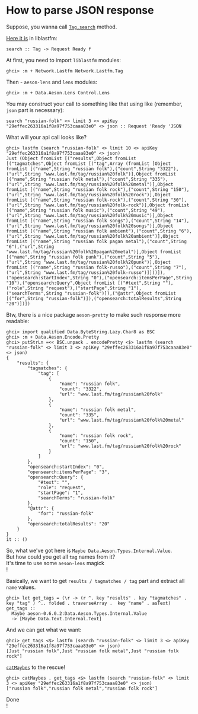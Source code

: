 # How to parse JSON response

Suppose, you wanna call [`Tag.search`](http://www.last.fm/api/show/tag.search) method.

[Here it is](http://budueba.com/liblastfm/Network-Lastfm-Tag.html#v:search) in liblastfm:

    search :: Tag -> Request Ready f

At first, you need to import `liblastfm` modules:

    ghci> :m + Network.Lastfm Network.Lastfm.Tag

Then - `aeson-lens` and `lens` modules:

    ghci> :m + Data.Aeson.Lens Control.Lens

You may construct your call to something like that using like (remember, `json` part is necessary):

    search "russian-folk" <> limit 3 <> apiKey "29effec263316a1f8a97f753caaa83e0" <> json :: Request 'Ready 'JSON

What will your api call looks like?

    ghci> lastfm (search "russian-folk" <> limit 10 <> apiKey "29effec263316a1f8a97f753caaa83e0" <> json)
    Just (Object fromList [("results",Object fromList [("tagmatches",Object fromList [("tag",Array (fromList [Object fromList [("name",String "russian folk"),("count",String "3322"),("url",String "www.last.fm/tag/russian%20folk")],Object fromList [("name",String "russian folk metal"),("count",String "335"),("url",String "www.last.fm/tag/russian%20folk%20metal")],Object fromList [("name",String "russian folk rock"),("count",String "150"),("url",String "www.last.fm/tag/russian%20folk%20rock")],Object fromList [("name",String "russian folk-rock"),("count",String "30"),("url",String "www.last.fm/tag/russian%20folk-rock")],Object fromList [("name",String "russian folk music"),("count",String "49"),("url",String "www.last.fm/tag/russian%20folk%20music")],Object fromList [("name",String "russian folk songs"),("count",String "14"),("url",String "www.last.fm/tag/russian%20folk%20songs")],Object fromList [("name",String "russian folk ambient"),("count",String "6"),("url",String "www.last.fm/tag/russian%20folk%20ambient")],Object fromList [("name",String "russian folk pagan metal"),("count",String "6"),("url",String "www.last.fm/tag/russian%20folk%20pagan%20metal")],Object fromList [("name",String "russian folk punk"),("count",String "5"),("url",String "www.last.fm/tag/russian%20folk%20punk")],Object fromList [("name",String "russian folk-russo"),("count",String "7"),("url",String "www.last.fm/tag/russian%20folk-russo")]]))]),("opensearch:startIndex",String "0"),("opensearch:itemsPerPage",String "10"),("opensearch:Query",Object fromList [("#text",String ""),("role",String "request"),("startPage",String "1"),("searchTerms",String "russian-folk")]),("@attr",Object fromList [("for",String "russian-folk")]),("opensearch:totalResults",String "20")])])

Btw, there is a nice package `aeson-pretty` to make such response more readable:

    ghci> import qualified Data.ByteString.Lazy.Char8 as BSC
    ghci> :m + Data.Aeson.Encode.Pretty
    ghci> putStrLn =<< BSC.unpack . encodePretty <$> lastfm (search "russian-folk" <> limit 3 <> apiKey "29effec263316a1f8a97f753caaa83e0" <> json)
    {
        "results": {
            "tagmatches": {
                "tag": [
                    {
                        "name": "russian folk",
                        "count": "3322",
                        "url": "www.last.fm/tag/russian%20folk"
                    },
                    {
                        "name": "russian folk metal",
                        "count": "335",
                        "url": "www.last.fm/tag/russian%20folk%20metal"
                    },
                    {
                        "name": "russian folk rock",
                        "count": "150",
                        "url": "www.last.fm/tag/russian%20folk%20rock"
                    }
                ]
            },
            "opensearch:startIndex": "0",
            "opensearch:itemsPerPage": "3",
            "opensearch:Query": {
                "#text": "",
                "role": "request",
                "startPage": "1",
                "searchTerms": "russian-folk"
            },
            "@attr": {
                "for": "russian-folk"
            },
            "opensearch:totalResults": "20"
        }
    }
    it :: ()

So, what we've got here is `Maybe Data.Aeson.Types.Internal.Value`.  
But how could you get all `tag` names from it?  
It's time to use some `aeson-lens` magick  
!

Basically, we want to get `results / tagmatches / tag` part and extract all `name` values.

    ghci> let get_tags = (\r -> (r ^. key "results" . key "tagmatches" . key "tag" ) ^.. folded . traverseArray .  key "name" . asText)
    get_tags ::
      Maybe aeson-0.6.0.2:Data.Aeson.Types.Internal.Value
      -> [Maybe Data.Text.Internal.Text]

And we can get what we want:

    ghci> get_tags <$> lastfm (search "russian-folk" <> limit 3 <> apiKey "29effec263316a1f8a97f753caaa83e0" <> json)
    [Just "russian folk",Just "russian folk metal",Just "russian folk rock"]

[`catMaybes`](http://hackage.haskell.org/packages/archive/base/latest/doc/html/Data-Maybe.html#v:catMaybes) to the rescue!

    ghci> catMaybes . get_tags <$> lastfm (search "russian-folk" <> limit 3 <> apiKey "29effec263316a1f8a97f753caaa83e0" <> json)
    ["russian folk","russian folk metal","russian folk rock"]

Done  
!

